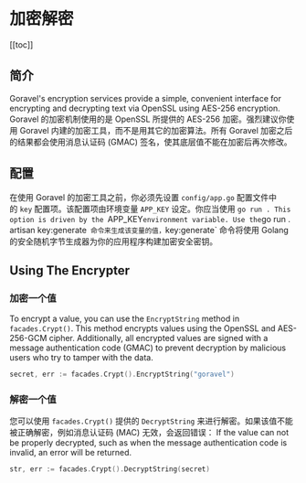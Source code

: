 # 加密解密

[[toc]]

## 简介

Goravel's encryption services provide a simple, convenient interface for encrypting and decrypting text via OpenSSL using AES-256 encryption. Goravel 的加密机制使用的是 OpenSSL 所提供的 AES-256 加密。强烈建议你使用 Goravel 内建的加密工具，而不是用其它的加密算法。所有 Goravel 加密之后的结果都会使用消息认证码 (GMAC) 签名，使其底层值不能在加密后再次修改。

## 配置

在使用 Goravel 的加密工具之前，你必须先设置 `config/app.go` 配置文件中的 `key` 配置项。该配置项由环境变量 `APP_KEY` 设定。你应当使用 `go run . This option is driven by the `APP_KEY`environment variable. Use the`go run . artisan key:generate` 命令来生成该变量的值，`key:generate\` 命令将使用 Golang 的安全随机字节生成器为你的应用程序构建加密安全密钥。

## Using The Encrypter

### 加密一个值

To encrypt a value, you can use the `EncryptString` method in `facades.Crypt()`. This method encrypts values using the OpenSSL and AES-256-GCM cipher. Additionally, all encrypted values are signed with a message authentication code (GMAC) to prevent decryption by malicious users who try to tamper with the data.

```go
secret, err := facades.Crypt().EncryptString("goravel")
```

### 解密一个值

您可以使用 `facades.Crypt()` 提供的 `DecryptString` 来进行解密。如果该值不能被正确解密，例如消息认证码 (MAC) 无效，会返回错误： If the value can not be properly decrypted, such as when the message authentication code is invalid, an error will be returned.

```go
str, err := facades.Crypt().DecryptString(secret)
```
